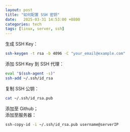 ```yaml
---
layout: post
title: "如何配置 SSH 密钥"
date:   2025-03-31 14:53:00 +0800
categories: tech
tags: [linux, server, ssh]
---
```

生成 SSH Key：
```sh
ssh-keygen -t rsa -b 4096 -C "your_email@example.com"
```
添加 SSH Key 到 SSH 代理：
```sh
eval "$(ssh-agent -s)"
ssh-add ~/.ssh/id_rsa
```
复制 SSH 公钥：
```sh
cat ~/.ssh/id_rsa.pub
```
添加至 Github；  
添加至服务器：
```sh
ssh-copy-id -i ~/.ssh/id_rsa.pub username@serverIP
```